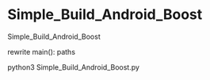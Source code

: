 # Simple_Build_Android_Boost
Simple_Build_Android_Boost


rewrite main(): paths

python3 Simple_Build_Android_Boost.py
